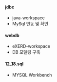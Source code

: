 #### jdbc

- java-workspace
- MySql 연동 및 확인

#### webdb

- eXERD-workspace
- DB 모델링 구축

#### 12_18.sql

- MYSQL Workbench
